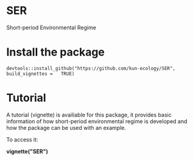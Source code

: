 # SER
Short-period Environmental Regime

# Install the package
`devtools::install_github("https://github.com/kun-ecology/SER", build_vignettes	=	TRUE)`

# Tutorial
A tutorial (vignette) is availiable for this package, it provides basic information of how short-period environmental regime is developed and how the package can be used with an example. 

To access it:

**vignette("SER")**
